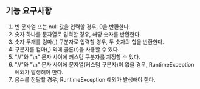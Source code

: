 ## 기능 요구사항
1. 빈 문자열 또는 null 값을 입력할 경우, 0을 반환한다.
2. 숫자 하나를 문자열로 입력할 경우, 해당 숫자를 반환한다.
3. 숫자 두개를 컴마(,) 구분자로 입력할 경우, 두 숫자의 합을 반환한다.
4. 구분자를 컴마(,) 외에 콜론(:)을 사용할 수 있다.
5. "//"와 "\n" 문자 사이에 커스텀 구분자를 지정할 수 있다. 
6. "//"와 "\n" 문자 사이에 문자열(커스텀 구분자)이 없을 경우, RuntimeException 예외가 발생해야 한다.
6. 음수를 전달할 경우, RuntimeException 예외가 발생해야 한다.